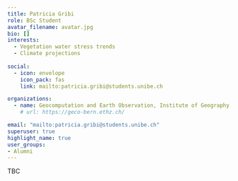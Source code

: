 ```yaml
---
title: Patricia Gribi
role: BSc Student
avatar_filename: avatar.jpg
bio: []
interests:
  - Vegetation water stress trends
  - Climate projections
  
social:
  - icon: envelope
    icon_pack: fas
    link: mailto:patricia.gribi@students.unibe.ch

organizations:
  - name: Geocomputation and Earth Observation, Institute of Geography, University of Bern
    # url: https://geco-bern.ethz.ch/

email: "mailto:patricia.gribi@students.unibe.ch"
superuser: true
highlight_name: true
user_groups:
- Alumni
---
```


TBC
